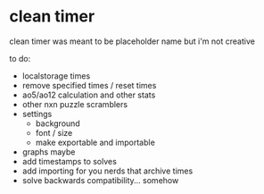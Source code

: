 # clean timer
clean timer was meant to be placeholder name but i'm not creative

to do:
* localstorage times
* remove specified times / reset times
* ao5/ao12 calculation and other stats
* other nxn puzzle scramblers
* settings
  * background
  * font / size
  * make exportable and importable
* graphs maybe
* add timestamps to solves
* add importing for you nerds that archive times
* solve backwards compatibility... somehow
